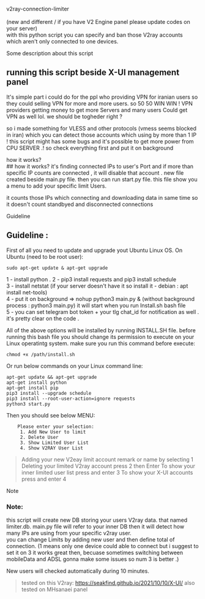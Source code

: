 v2ray-connection-limiter <br><br>
(new and different / if you have V2 Engine panel please update codes on your server)<br>
with this python script you can specify and ban those V2ray accounts which aren't only connected to one devices. 

<summary>Some description about this script</summary>

## running this script beside X-UI management panel
It's simple part i could do for the ppl who providing VPN for iranian users so they could selling VPN for more and more users. so 50 50 WIN WIN ! VPN providers getting money to get more Servers and many users Could get VPN as well lol. we should be togheder right ?

so i made something for VLESS and other protocols (vmess seems blocked in iran) which you can detect those accounts which using by more than 1 IP ! this script might has some bugs and it's possible to get more power from CPU SERVER .! so check everything first and put it on background


<summary>how it works?</summary>
## how it works?
it's finding connected IPs to user's Port and if more than specific IP counts are connected , it will disable that account . new file created beside main.py file. then you can run start.py file. this file show you a menu to add your specific limit Users.

it counts those IPs which connecting and downloading data in same time so it doesn't count standbyed and disconnected connections


<summary>Guideline</summary>
  
## Guideline :
First of all you need to update and upgrade yout Ubuntu Linux OS.
  On Ubuntu (need to be root user):
  ```
  sudo apt-get update & apt-get upgrade
  ```
1 - install python .
2 - pip3 install requests and pip3 install schedule<br>
3 - install netstat (if your server doesn't have it so install it - debian : apt install net-tools)<br>
4 - put it on background => nohup python3 main.py &  (without background process : python3 main.py) it will start when you run Install.sh bash file<br>
5 - you can set telegram bot token + your tlg chat_id for notification as well . it's pretty clear on the code .

All of the above options will be installed by running INSTALL.SH file. before running this bash file you should change its permission to execute on your Linux operatintg system. make sure you run this command before execute:
  ```
  chmod +x /path/install.sh
  ```
 Or
 run below commands on your Linux command line:
  ```
apt-get update && apt-get upgrade
apt-get install python
apt-get install pip
pip3 install --upgrade schedule
pip3 install --root-user-action=ignore requests
python3 start.py
  ```
 Then you should see below MENU:
   ```
       Please enter your selection:
        1. Add New User to limit
        2. Delete User
        3. Show Limited User List
        4. Show V2RAY User List

   ```
   > Adding your new V2eay limit account remark or name by selecting 1
   > Deleting your limited V2ray account press 2 then Enter
   > To show your inner limited user list press and enter 3
   > To show your X-UI accounts press and enter 4


<summary>Note</summary>
  
### Note: 
this script will create new DB storing your users V2ray data. that named limiter.db. main.py file will refer to your inner DB then it will detect how many IPs are using from your specific v2ray user. <br>
you can change Limits by adding new user and then define total of connection. (1 means only one device could able to connect but i suggest to set it on 3 it works great then, becuase sometimes switching between mobileData and ADSL gonna make some issues so num 3 is better .)

New users will checked automatically during 10 minutes.
> tested on this V2ray: https://seakfind.github.io/2021/10/10/X-UI/
> also tested on MHsanaei panel
